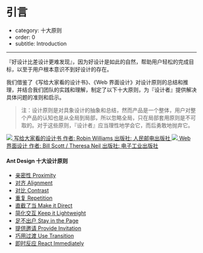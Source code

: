 # 引言

- category: 十大原则
- order: 0
- subtitle: Introduction

---

『好设计比差设计更难发现』，因为好设计是如此的自然，帮助用户轻松的完成目标，以至于用户根本意识不到好设计的存在。

我们借鉴了《写给大家看的设计书》、《Web 界面设计》对设计原则的总结和推理，并结合我们团队的实践和理解，制定了以下十大原则，为『设计者』提供解决具体问题的准则和启示。

> 注：设计原则是对具象设计的抽象和总结，然而产品是一个整体，用户对整个产品的认知也是从全局到局部，所以忽略全局，只在局部套用原则是不可取的。对于这些原则，『设计者』应当理性地学会它，而后勇敢地抛弃它。

<div class="resource-cards">
<a target="_blank" href="http://book.douban.com/subject/3323633/" class="resource-card">
  <img src="https://os.alipayobjects.com/rmsportal/SNdJVyZaZwdwJmr.png">
  <span class="resource-card-content">
    <span class="resource-card-title">写给大家看的设计书</span>
    <span class="resource-card-description">作者: Robin Williams</span>
    <span class="resource-card-description">出版社: 人民邮电出版社</span>
  </span>
</a>
<a target="_blank" href="http://book.douban.com/subject/3821157/" class="resource-card">
  <img src="https://os.alipayobjects.com/rmsportal/CoojVXLtoWrUSmI.png">
  <span class="resource-card-content">
    <span class="resource-card-title">Web 界面设计</span>
    <span class="resource-card-description">作者: Bill Scott / Theresa Neil</span>
    <span class="resource-card-description">出版社: 电子工业出版社</span>
  </span>
</a>
</div>

#### Ant Design 十大设计原则

- [亲密性 Proximity](./proximity)
- [对齐 Alignment](./alignment)
- [对比 Contrast](./contrast)
- [重复 Repetition](./repetition)
- [直截了当 Make it Direct](./direct)
- [简化交互 Keep it Lightweight](./lightweight)
- [足不出户 Stay in the Page](./stay)
- [提供邀请 Provide Invitation](./invitation)
- [巧用过渡 Use Transition](./transition)
- [即时反应 React Immediately](./reaction)
